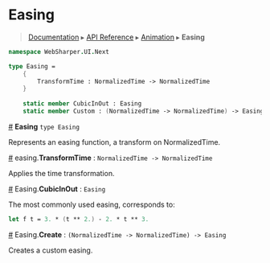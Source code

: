 # Easing
> [Documentation](../README.md) ▸ [API Reference](API.md) ▸ [Animation](Animation.md) ▸ **Easing**

```fsharp
namespace WebSharper.UI.Next

type Easing =
    {
        TransformTime : NormalizedTime -> NormalizedTime
    }
    
    static member CubicInOut : Easing
    static member Custom : (NormalizedTime -> NormalizedTime) -> Easing
```

<a name="Easing" href="#Easing">#</a> **Easing** `type Easing`

Represents an easing function, a transform on NormalizedTime.

<a name="TransformTime" href="#TransformTime">#</a> easing.**TransformTime** : `NormalizedTime -> NormalizedTime`

Applies the time transformation.

<a name="Easing.CubicInOut" href="#Easing.CubicInOut">#</a> Easing.**CubicInOut** : `Easing`

The most commonly used easing, corresponds to:

```fsharp
let f t = 3. * (t ** 2.) - 2. * t ** 3.
```

<a name="Easing.Create" href="#Easing.Create">#</a> Easing.**Create** : `(NormalizedTime -> NormalizedTime) -> Easing`

Creates a custom easing.
